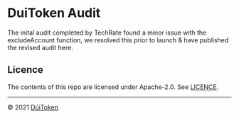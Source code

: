 # DuiToken Audit

The inital audit completed by TechRate found a minor issue with the excludeAccount function, we resolved this prior to launch & have published the revised audit here.

## Licence

The contents of this repo are licensed under Apache-2.0. See [LICENCE](https://github.com/DuiToken/DuiToken/LICENCE).

-----

© 2021 [DúiToken](https://DuiCrypto.com)

